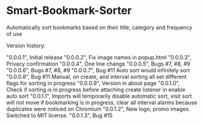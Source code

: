 Smart-Bookmark-Sorter
=====================

Automatically sort bookmarks based on their title, category and frequency of use

Version history: 

"0.0.0.1", Initial release
"0.0.0.2", Fix image names in popup.html
"0.0.0.3", Privacy confirmation
"0.0.0.4", One line change
"0.0.0.5", Bugs #7, #8, #9
"0.0.0.6", Bugs #7, #8, #9
"0.0.0.7", Bug #11 Auto sort would infinitely sort
"0.0.0.8", Bug #11 Manual, on create, and interval sorting all set different flags for sorting in progress
"0.0.0.9", Version in about page
"0.0.1.0", Check if sorting is in progress before attaching create listener in enable auto sort
"0.0.1.1", Imports will temporarily disable automatic sort, visit sort will not move if bookmarking is in progress, clear all interval alarms because duplicates were noticed on Chromium
"0.0.1.2", New logo, promo images. Switched to MIT license.
"0.0.1.3", Bug #15
